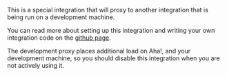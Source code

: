 This is a special integration that will proxy to another integration that is 
being run on a development machine.

You can read more about setting up this integration and writing your own integration code on the [github page](https://github.com/aha-app/aha-services).

The development proxy places additional load on Aha!, and your development machine, so you should disable this integration when you are not actively using it.